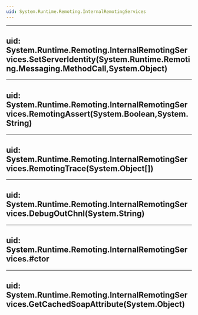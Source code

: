 ```yaml
---
uid: System.Runtime.Remoting.InternalRemotingServices
---
```


---
uid: System.Runtime.Remoting.InternalRemotingServices.SetServerIdentity(System.Runtime.Remoting.Messaging.MethodCall,System.Object)
---

---
uid: System.Runtime.Remoting.InternalRemotingServices.RemotingAssert(System.Boolean,System.String)
---

---
uid: System.Runtime.Remoting.InternalRemotingServices.RemotingTrace(System.Object[])
---

---
uid: System.Runtime.Remoting.InternalRemotingServices.DebugOutChnl(System.String)
---

---
uid: System.Runtime.Remoting.InternalRemotingServices.#ctor
---

---
uid: System.Runtime.Remoting.InternalRemotingServices.GetCachedSoapAttribute(System.Object)
---
